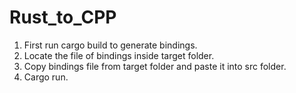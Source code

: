 # Rust_to_CPP
1) First run cargo build to generate bindings.
2) Locate the file of bindings inside target folder.
3) Copy bindings file from target folder and paste it into src folder.
4) Cargo run.

